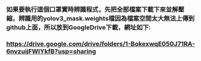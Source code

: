 ### 如果要執行這個口罩實時辨識程式，先把全部檔案下載下來並解壓縮，辨識用的yolov3_mask.weights檔因為檔案空間太大無法上傳到github上面，所以放到GoogleDrive下載，網址如下:
### https://drive.google.com/drive/folders/1-BokexwqE050J71RA-6nvzuijFWlYkfB?usp=sharing
